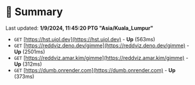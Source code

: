 # 📖 Summary
Last updated: **1/9/2024, 11:45:20 PTG "Asia/Kuala_Lumpur"**

- `GET` [https://hst.ujol.dev](https://hst.ujol.dev) - **Up** (563ms)
- `GET` [https://reddviz.deno.dev/gimme](https://reddviz.deno.dev/gimme) - **Up** (2501ms)
- `GET` [https://reddviz.amar.kim/gimme](https://reddviz.amar.kim/gimme) - **Up** (312ms)
- `GET` [https://dumb.onrender.com](https://dumb.onrender.com) - **Up** (373ms)
